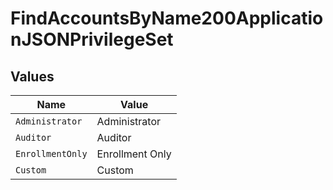 # FindAccountsByName200ApplicationJSONPrivilegeSet


## Values

| Name             | Value            |
| ---------------- | ---------------- |
| `Administrator`  | Administrator    |
| `Auditor`        | Auditor          |
| `EnrollmentOnly` | Enrollment Only  |
| `Custom`         | Custom           |